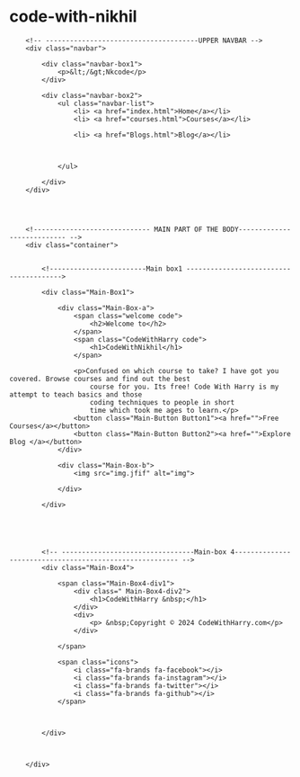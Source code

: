 # code-with-nikhil
<!DOCTYPE html>
<html lang="en">

<head>
    <meta charset="UTF-8">
    <meta name="viewport" content="width=device-width, initial-scale=1.0">
    <title>Document</title>
    <link rel="stylesheet" href="https://cdnjs.cloudflare.com/ajax/libs/font-awesome/6.5.1/css/all.min.css"
        integrity="sha512-DTOQO9RWCH3ppGqcWaEA1BIZOC6xxalwEsw9c2QQeAIftl+Vegovlnee1c9QX4TctnWMn13TZye+giMm8e2LwA=="
        crossorigin="anonymous" referrerpolicy="no-referrer" />
    <link rel="stylesheet" href="index.css">
</head>

<body>
    <!----------------------- HEADER WITH NAVBAR------------------------------------------ -->
    <div class="header">

        <!-- --------------------------------------UPPER NAVBAR -->
        <div class="navbar">

            <div class="navbar-box1">
                <p>&lt;/&gt;Nkcode</p>
            </div>

            <div class="navbar-box2">
                <ul class="navbar-list">
                    <li> <a href="index.html">Home</a></li>
                    <li> <a href="courses.html">Courses</a></li>

                    <li> <a href="Blogs.html">Blog</a></li>



                </ul>

            </div>
        </div>




        <!----------------------------- MAIN PART OF THE BODY--------------------------- -->
        <div class="container">


            <!------------------------Main box1 --------------------------------------->

            <div class="Main-Box1">

                <div class="Main-Box-a">
                    <span class="welcome code">
                        <h2>Welcome to</h2>
                    </span>
                    <span class="CodeWithHarry code">
                        <h1>CodeWithNikhil</h1>
                    </span>

                    <p>Confused on which course to take? I have got you covered. Browse courses and find out the best
                        course for you. Its free! Code With Harry is my attempt to teach basics and those
                        coding techniques to people in short
                        time which took me ages to learn.</p>
                    <button class="Main-Button Button1"><a href="">Free Courses</a></button>
                    <button class="Main-Button Button2"><a href="">Explore Blog </a></button>
                </div>

                <div class="Main-Box-b">
                    <img src="img.jfif" alt="img">

                </div>

            </div>




     
            <!-- ---------------------------------Main-box 4-------------------------------------------------------- -->
            <div class="Main-Box4">

                <span class="Main-Box4-div1">
                    <div class=" Main-Box4-div2">
                        <h1>CodeWithHarry &nbsp;</h1>
                    </div>
                    <div>
                        <p> &nbsp;Copyright © 2024 CodeWithHarry.com</p>
                    </div>

                </span>

                <span class="icons">
                    <i class="fa-brands fa-facebook"></i>
                    <i class="fa-brands fa-instagram"></i>
                    <i class="fa-brands fa-twitter"></i>
                    <i class="fa-brands fa-github"></i>
                </span>



            </div>



        </div>




</body>

</html>
